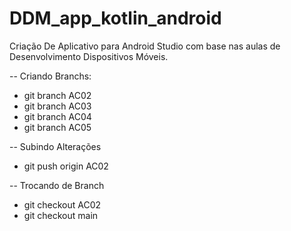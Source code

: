 # DDM_app_kotlin_android
Criação De Aplicativo para Android Studio com base nas aulas de Desenvolvimento Dispositivos Móveis.

-- Criando Branchs:
* git branch AC02
* git branch AC03
* git branch AC04
* git branch AC05

-- Subindo Alterações
* git push origin AC02

-- Trocando de Branch
* git checkout AC02
* git checkout main